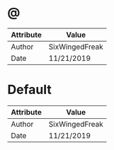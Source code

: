 # @
| Attribute | Value |
| ---  | ---     |
| Author | SixWingedFreak |
| Date | 11/21/2019 |
# Default
| Attribute | Value |
| ---  | ---     |
| Author | SixWingedFreak |
| Date | 11/21/2019 |
